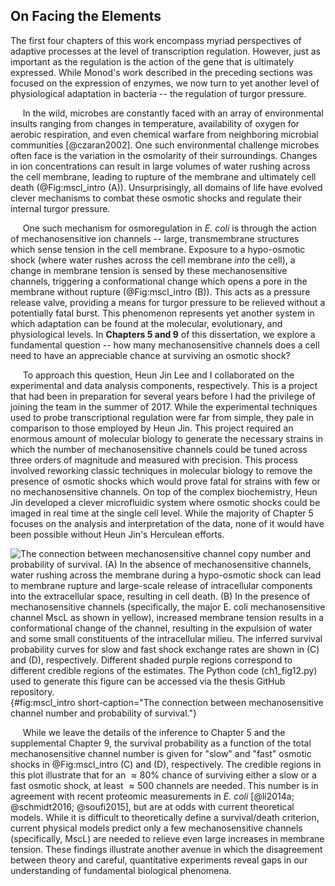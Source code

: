 ## On Facing the Elements 

The first four chapters of this work encompass myriad perspectives of adaptive
processes at the level of transcription regulation. However, just as important
as the regulation is the action of the gene that is ultimately expressed. While
Monod's work described in the preceding sections was focused on the expression
of enzymes, we now turn to yet another level of physiological adaptation in
bacteria -- the regulation of turgor pressure. 

&nbsp;&nbsp;&nbsp;&nbsp;&nbsp;In the wild, microbes are constantly faced with an array of environmental
insults ranging from changes in temperature, availability of oxygen for aerobic
respiration, and even chemical warfare from neighboring microbial  communities
[@czaran2002]. One such environmental challenge microbes often face is the
variation in the osmolarity of their surroundings. Changes in ion concentrations
can result in large volumes of water rushing across the cell membrane, leading
to rupture of the membrane and ultimately cell death (@Fig:mscl_intro (A)). Unsurprisingly, all domains of life have
evolved clever mechanisms to combat these osmotic shocks and regulate their
internal turgor pressure. 

&nbsp;&nbsp;&nbsp;&nbsp;&nbsp;One such mechanism for osmoregulation in *E. coli* is through the action of
mechanosensitive ion channels -- large, transmembrane structures which sense
tension in the cell membrane. Exposure to a hypo-osmotic shock (where water
rushes across the cell membrane *into* the cell), a change in membrane tension
is sensed by these mechanosensitive channels, triggering a conformational change
which opens a pore in the membrane without rupture (@Fig:mscl_intro (B)). This acts as a pressure
release valve, providing a means for turgor pressure to be relieved without a
potentially fatal burst. This phenomenon represents yet another system in which
adaptation can be found at the molecular, evolutionary, and physiological
levels. In **Chapters 5 and 9** of this dissertation, we explore a fundamental
question -- how many mechanosensitive channels does a cell need to have an
appreciable chance at surviving an osmotic shock?


&nbsp;&nbsp;&nbsp;&nbsp;&nbsp;To approach this question, Heun Jin Lee and I collaborated on the experimental
and data analysis components, respectively. This is a project that had been in
preparation for several years before I had the privilege of joining the team in
the summer of 2017. While the experimental techniques used to probe
transcriptional regulation were far from simple, they pale in comparison to
those employed by Heun Jin. This project required an enormous amount of
molecular biology to generate the necessary strains in which the number of
mechanosensitive channels could be tuned across three orders of magnitude and
measured with precision. This process involved reworking classic techniques in
molecular biology to remove the presence of osmotic shocks which would prove
fatal for strains with few or no mechanosensitive channels. On top of
the complex biochemistry, Heun Jin developed a clever microfluidic system where
osmotic shocks could be imaged in real time at the single cell level. While the
majority of Chapter 5 focuses on the analysis and interpretation of the data,
none of it would have been possible without Heun Jin's Herculean efforts. 

![**The connection between mechanosensitive channel copy number and
probability of survival.** (A) In the absence of mechanosensitive channels,
water rushing across the membrane during a hypo-osmotic shock can lead to
membrane rupture and large-scale release of intracellular components into the
extracellular space, resulting in cell death. (B) In the presence of
mechanosensitive channels (specifically, the major *E. coli* mechanosensitive
channel MscL as shown in yellow), increased membrane tension results in a
conformational change of the channel, resulting in the expulsion of water and
some small constituents of the intracellular milieu. The inferred survival
probability curves for slow and fast shock exchange rates are shown in (C)
and (D), respectively. Different shaded purple regions correspond to
different credible regions of the estimates. The [Python code
(`ch1_fig12.py`)](https://github.com/gchure/phd/blob/master/src/chapter_01/code/ch1_fig12.py)
used to generate this figure can be accessed via the thesis [GitHub
repository](https://github.com/gchure/phd). ](ch1_fig12){#fig:mscl_intro
short-caption="The connection between mechanosensitive channel number and
probability of survival."}

&nbsp;&nbsp;&nbsp;&nbsp;&nbsp;While we leave the details of the inference to Chapter 5 and the supplemental
Chapter 9, the survival probability as a function of the total mechanosensitive
channel number is given for "slow" and "fast" osmotic shocks in @Fig:mscl_intro
(C) and (D), respectively. The credible regions in this plot illustrate that for
an $\approx 80\%$ chance of surviving either a slow or a fast osmotic shock, at
least $\approx 500$ channels are needed. This number is in agreement with recent
proteomic measurements in *E. coli* [@li2014a; @schmidt2016; @soufi2015], but
are at odds with current theoretical models. While it is difficult to
theoretically define a survival/death criterion, current physical models predict
only a few mechanosensitive channels (specifically, MscL) are needed to relieve
even large increases in membrane tension. These findings illustrate another
avenue in which the disagreement between theory and careful, quantitative
experiments reveal gaps in our understanding of fundamental biological
phenomena.
